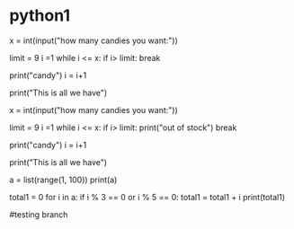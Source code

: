 # python1
x = int(input("how many candies you want:"))

limit = 9 
i =1
while i <= x:
  if i> limit:
    break
  
  print("candy")
  i = i+1
  
print("This is all we have")

x = int(input("how many candies you want:"))

limit = 9 
i =1
while i <= x:
  if i> limit:
    print("out of stock")
    break
  
  print("candy")
  i = i+1
  
print("This is all we have")

a = list(range(1, 100))
print(a)

total1 = 0
for i in a:
  if i % 3 == 0 or i % 5 == 0:
    total1 = total1 + i
print(total1)

#testing branch

